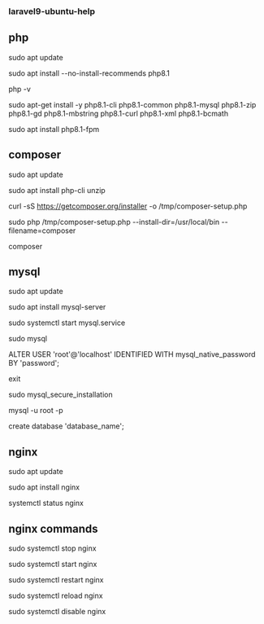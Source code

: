 ### laravel9-ubuntu-help

## php

sudo apt update

sudo apt install --no-install-recommends php8.1

php -v

sudo apt-get install -y php8.1-cli php8.1-common php8.1-mysql php8.1-zip php8.1-gd php8.1-mbstring php8.1-curl php8.1-xml php8.1-bcmath

sudo apt install php8.1-fpm


## composer

sudo apt update

sudo apt install php-cli unzip

curl -sS https://getcomposer.org/installer -o /tmp/composer-setup.php

sudo php /tmp/composer-setup.php --install-dir=/usr/local/bin --filename=composer

composer

## mysql

sudo apt update

sudo apt install mysql-server

sudo systemctl start mysql.service

sudo mysql

ALTER USER 'root'@'localhost' IDENTIFIED WITH mysql_native_password BY 'password';

exit

sudo mysql_secure_installation

mysql -u root -p

create database 'database_name';

## nginx

sudo apt update

sudo apt install nginx

systemctl status nginx

## nginx commands

sudo systemctl stop nginx

sudo systemctl start nginx

sudo systemctl restart nginx

sudo systemctl reload nginx

sudo systemctl disable nginx
